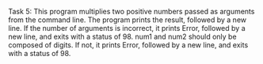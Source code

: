 Task 5: This program multiplies two positive numbers passed as arguments from the command line. The program prints the result, followed by a new line. If the number of arguments is incorrect, it prints Error, followed by a new line, and exits with a status of 98. num1 and num2 should only be composed of digits. If not, it prints Error, followed by a new line, and exits with a status of 98.
